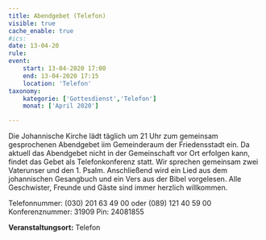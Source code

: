 ```yaml
---
title: Abendgebet (Telefon)
visible: true
cache_enable: true
#ics: 
date: 13-04-20
rule: 
event:
	start: 13-04-2020 17:00
	end: 13-04-2020 17:15
	location: 'Telefon'
taxonomy:
	kategorie: ['Gottesdienst','Telefon']
	monat: ['April 2020']

---
```

Die Johannische Kirche lädt täglich um 21 Uhr zum gemeinsam gesprochenen Abendgebet iim Gemeinderaum der Friedensstadt ein. Da aktuell das Abendgebet nicht in der Gemeinschaft vor Ort erfolgen kann, findet das Gebet als Telefonkonferenz statt. Wir sprechen gemeinsam zwei Vaterunser und den 1. Psalm. Anschließend wird ein Lied aus dem johannischen Gesangbuch und ein Vers aus der Bibel vorgelesen. Alle Geschwister, Freunde und Gäste sind immer herzlich willkommen.

Telefonnummer: (030) 201 63 49 00 oder (089) 121 40 59 00
Konferenznummer: 31909
Pin: 24081855



**Veranstaltungsort:** Telefon


